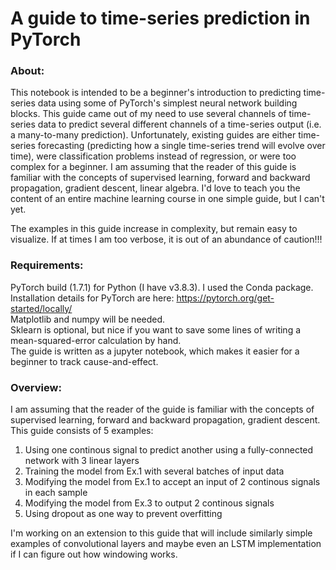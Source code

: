 # A guide to time-series prediction in PyTorch 
### About:
This notebook is intended to be a beginner's introduction to predicting time-series data using some of PyTorch's simplest neural network building blocks. This guide came out of my need to use several channels of time-series data to predict several different channels of a time-series output (i.e. a many-to-many prediction). Unfortunately, existing guides are either time-series forecasting (predicting how a single time-series trend will evolve over time), were classification problems instead of regression, or were too complex for a beginner. I am assuming that the reader of this guide is familiar with the concepts of supervised learning, forward and backward propagation, gradient descent, linear algebra. I'd love to teach you the content of an entire machine learning course in one simple guide, but I can't yet.  

The examples in this guide increase in complexity, but remain easy to visualize. If at times I am too verbose, it is out of an abundance of caution!!! 

### Requirements:
PyTorch build (1.7.1) for Python (I have v3.8.3). I used the Conda package.  
Installation details for PyTorch are here: https://pytorch.org/get-started/locally/  
Matplotlib and numpy will be needed.   
Sklearn is optional, but nice if you want to save some lines of writing a mean-squared-error calculation by hand.   
The guide is written as a jupyter notebook, which makes it easier for a beginner to track cause-and-effect.  

### Overview:
I am assuming that the reader of the guide is familiar with the concepts of supervised learning, forward and backward propagation, gradient descent. 
This guide consists of 5 examples:  
1. Using one continous signal to predict another using a fully-connected network with 3 linear layers
2. Training the model from Ex.1 with several batches of input data
3. Modifying the model from Ex.1 to accept an input of 2 continous signals in each sample
4. Modifying the model from Ex.3 to output 2 continous signals 
5. Using dropout as one way to prevent overfitting  

I'm working on an extension to this guide that will include similarly simple examples of convolutional layers and maybe even an LSTM implementation if I can figure out how windowing works. 
